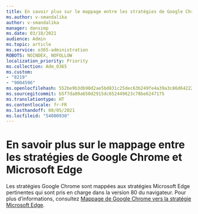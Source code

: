 ```yaml
---
title: En savoir plus sur le mappage entre les stratégies de Google Chrome et Microsoft Edge
ms.author: v-smandalika
author: v-smandalika
manager: dansimp
ms.date: 03/18/2021
audience: Admin
ms.topic: article
ms.service: o365-administration
ROBOTS: NOINDEX, NOFOLLOW
localization_priority: Priority
ms.collection: Adm_O365
ms.custom:
- "8219"
- "9004596"
ms.openlocfilehash: 552be9b3db90d2ae5bd831c25dec63b249fe4a39a3c86d64222cdaf8297f1043
ms.sourcegitcommit: b5f7da89a650d2915dc652449623c78be6247175
ms.translationtype: HT
ms.contentlocale: fr-FR
ms.lasthandoff: 08/05/2021
ms.locfileid: "54000930"
---
```

# <a name="learn-about-mapping-between-google-chromes-and-microsoft-edges-policies"></a>En savoir plus sur le mappage entre les stratégies de Google Chrome et Microsoft Edge

Les stratégies Google Chrome sont mappées aux stratégies Microsoft Edge pertinentes qui sont pris en charge dans la version 80 du navigateur. Pour plus d’informations, consultez [Mappage de Google Chrome vers la stratégie Microsoft Edge](https://docs.microsoft.com/deployedge/microsoft-edge-policy-map-chrome-to-newedge).

